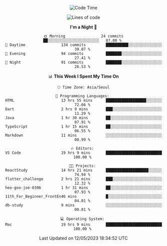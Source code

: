 <div align=center>
 
<!--START_SECTION:waka-->
![Code Time](http://img.shields.io/badge/Code%20Time-23%20hrs%2020%20mins-blue)

![Lines of code](https://img.shields.io/badge/From%20Hello%20World%20I%27ve%20Written-2.9%20million%20lines%20of%20code-blue)

**I'm a Night 🦉** 

```text
🌞 Morning                24 commits          ██░░░░░░░░░░░░░░░░░░░░░░░   07.00 % 
🌆 Daytime                134 commits         ██████████░░░░░░░░░░░░░░░   39.07 % 
🌃 Evening                94 commits          ███████░░░░░░░░░░░░░░░░░░   27.41 % 
🌙 Night                  91 commits          ███████░░░░░░░░░░░░░░░░░░   26.53 % 
```


📊 **This Week I Spent My Time On** 

```text
🕑︎ Time Zone: Asia/Seoul

💬 Programming Languages: 
HTML                     13 hrs 55 mins      ██████████████████░░░░░░░   72.66 % 
Dart                     2 hrs 9 mins        ███░░░░░░░░░░░░░░░░░░░░░░   11.29 % 
Java                     1 hr 30 mins        ██░░░░░░░░░░░░░░░░░░░░░░░   07.91 % 
TypeScript               1 hr 15 mins        ██░░░░░░░░░░░░░░░░░░░░░░░   06.55 % 
Markdown                 11 mins             ░░░░░░░░░░░░░░░░░░░░░░░░░   00.99 % 

🔥 Editors: 
VS Code                  19 hrs 9 mins       █████████████████████████   100.00 % 

🐱‍💻 Projects: 
ReactStudy               14 hrs 21 mins      ███████████████████░░░░░░   74.94 % 
flutter_challenge        2 hrs 21 mins       ███░░░░░░░░░░░░░░░░░░░░░░   12.32 % 
heo-goo-joe-0306         1 hr 31 mins        ██░░░░░░░░░░░░░░░░░░░░░░░   07.93 % 
11th_For_Beginner_FrontEn46 mins             █░░░░░░░░░░░░░░░░░░░░░░░░   04.01 % 
db-study                 9 mins              ░░░░░░░░░░░░░░░░░░░░░░░░░   00.81 % 

💻 Operating System: 
Mac                      19 hrs 9 mins       █████████████████████████   100.00 % 
```


 Last Updated on 12/05/2023 18:34:52 UTC
<!--END_SECTION:waka-->
 </div>
